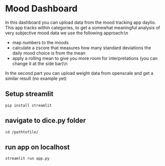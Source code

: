 # Mood Dashboard

In this dashboard you can upload data from the mood tracking app daylio. This app tracks within categories,
to get a somewhat meaningful analysis of very subjective mood data we use the following approach:\n
- map numbers to the moods
- calculate a zscore that measures how many standard deviations the daily mood choice is from the mean
- apply a rolling mean to give you more room for interpretations (you can change it at the side bar)\n

In the second part you can upload weight data from openscale and get a similar result (no example yet)


## Setup streamlit

```
pip install streamlit
```
## navigate to dice.py folder
```
cd /pathtofile/
```

## run app on localhost
```
streamlit run app.py
```
